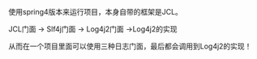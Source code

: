 使用spring4版本来运行项目，本身自带的框架是JCL。

JCL门面 -> Slf4j门面 -> Log4j2门面 ->Log4j2的实现

从而在一个项目里面可以使用三种日志门面，最后都会调用到Log4j2的实现！